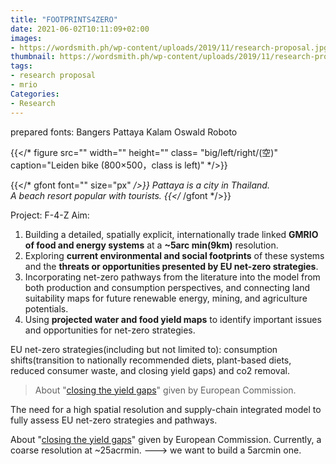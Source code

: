 ```yaml
---
title: "FOOTPRINTS4ZERO"
date: 2021-06-02T10:11:09+02:00
images:
- https://wordsmith.ph/wp-content/uploads/2019/11/research-proposal.jpg
thumbnail: https://wordsmith.ph/wp-content/uploads/2019/11/research-proposal.jpg
tags:
- research proposal
- mrio
Categories:
- Research
---
```

prepared fonts:
Bangers Pattaya Kalam
Oswald  Roboto

{{</* figure src="" width="" height="" class= "big/left/right/(空)" caption="Leiden bike (800×500，class is left)" */>}}

{{</* gfont font="" size="px" */>}}
Pattaya is a city in Thailand.<br>A beach resort popular with tourists.
{{</* /gfont */>}} <br>

Project: F-4-Z
Aim:
1. Building a detailed, spatially explicit, internationally trade linked **GMRIO of food and energy systems** at a **~5arc min(9km)** resolution.
2. Exploring **current environmental and social footprints** of these systems and the **threats or opportunities presented by EU net-zero strategies**.
3. Incorporating net-zero pathways from the literature into the model from both production and consumption perspectives, and connecting land suitability maps for future renewable energy, mining, and agriculture potentials.
4. Using **projected water and food yield maps** to identify important issues and opportunities for net-zero strategies.

EU net-zero strategies(including but not limited to): consumption shifts(transition to nationally recommended diets, plant-based diets, reduced consumer waste, and closing yield gaps) and co2 removal.
> About "[closing the yield gaps](https://wad.jrc.ec.europa.eu/yieldsgaps)" given by European Commission.

The need for a high spatial resolution and supply-chain integrated model to fully assess EU net-zero strategies and pathways.

About "[closing the yield gaps](https://wad.jrc.ec.europa.eu/yieldsgaps)" given by European Commission.
Currently, a coarse resolution at ~25acrmin. ---> we want to build a 5arcmin one.
